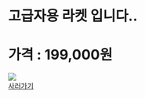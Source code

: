 

<html>
<body>
<H1>고급자용 라켓 입니다..</H1>
<H1>가격 : 199,000원</H1>
<div>
<img src="http://postfiles1.naver.net/20150530_96/ioio9961_1432975754879LYEiK_JPEG/%BB%F3%B1%DE%C0%DA%BF%EB_%B6%F3%C4%CF.jpg?type=w3" />
</div>
<a href ="http://www.badmintonmarket.co.kr/front/productdetail.php?productcode=047005001000000604&code=047002004000&sort">사러가기</a>
</body>
</html>
